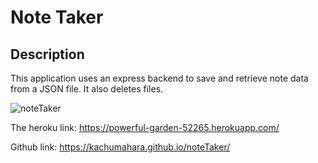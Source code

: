 # Note Taker

## Description

This application uses an express backend to save and retrieve note data from a JSON file. It also deletes files.

![noteTaker](https://user-images.githubusercontent.com/42631863/76378921-f7b75a00-630b-11ea-9d27-f7b9dcb97aa9.gif)


The heroku link: https://powerful-garden-52265.herokuapp.com/

Github link: https://kachumahara.github.io/noteTaker/

